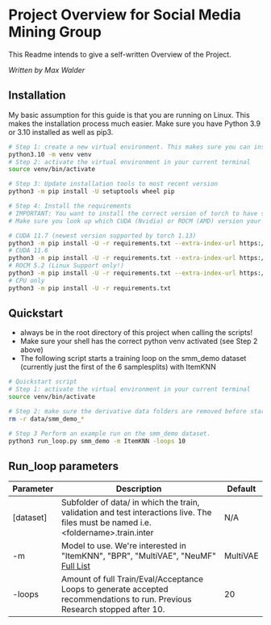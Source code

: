 # Project Overview for Social Media Mining Group

This Readme intends to give a self-written Overview of the Project.

*Written by Max Walder*

## Installation

My basic assumption for this guide is that you are running on Linux.
This makes the installation process much easier.
Make sure you have Python 3.9 or 3.10 installed as well as pip3.

```bash
# Step 1: create a new virtual environment. This makes sure you can install the exact versions of the packages we need in the local folder venv
python3.10 -m venv venv
# Step 2: activate the virtual environment in your current terminal
source venv/bin/activate

# Step 3: Update installation tools to most recent version
python3 -m pip install -U setuptools wheel pip

# Step 4: Install the requirements
# IMPORTANT: You want to install the correct version of torch to have support for your GPU.
# Make sure you look up which CUDA (Nvidia) or ROCM (AMD) version your card supports and choose the correct command:

# CUDA 11.7 (newest version supported by torch 1.13)
python3 -m pip install -U -r requirements.txt --extra-index-url https://download.pytorch.org/whl/cu117
# CUDA 11.6
python3 -m pip install -U -r requirements.txt --extra-index-url https://download.pytorch.org/whl/cu116
# ROCM 5.2 (Linux Support only!)
python3 -m pip install -U -r requirements.txt --extra-index-url https://download.pytorch.org/whl/rocm5.2
# CPU only
python3 -m pip install -U -r requirements.txt
```

## Quickstart

- always be in the root directory of this project when calling the scripts!
- Make sure your shell has the correct python venv activated (see Step 2 above)
- The following script starts a training loop on the smm_demo dataset (currently just the first of the 6 samplesplits)
  with ItemKNN

```bash
# Quickstart script
# Step 1: activate the virtual environment in your current terminal
source venv/bin/activate

# Step 2: make sure the derivative data folders are removed before starting
rm -r data/smm_demo_*

# Step 3 Perform an example run on the smm_demo dataset.
python3 run_loop.py smm_demo -m ItemKNN -loops 10
```

## Run_loop parameters

| Parameter | Description                                                                                                                               | Default  |
|-----------|-------------------------------------------------------------------------------------------------------------------------------------------|----------|
| [dataset] | Subfolder of data/ in which the train, validation and test interactions live. The files must be named i.e. &lt;foldername&gt;.train.inter | N/A      |
| -m        | Model to use. We're interested in "ItemKNN", "BPR", "MultiVAE", "NeuMF" [Full List](https://recbole.io/docs/user_guide/model_intro.html)  | MultiVAE |
| -loops    | Amount of full Train/Eval/Acceptance Loops to generate accepted recommendations to run. Previous Research stopped after 10.               | 20       |
